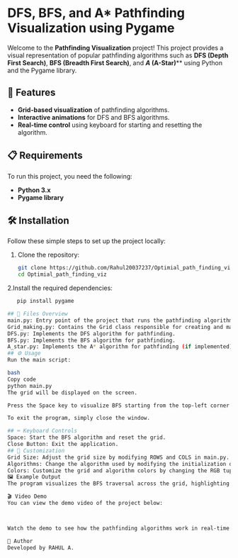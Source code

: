 # DFS, BFS, and A* Pathfinding Visualization using Pygame

Welcome to the **Pathfinding Visualization** project! This project provides a visual representation of popular pathfinding algorithms such as **DFS (Depth First Search)**, **BFS (Breadth First Search)**, and ***A* (A-Star)**** using Python and the Pygame library.

## 🚀 Features
- **Grid-based visualization** of pathfinding algorithms.
- **Interactive animations** for DFS and BFS algorithms.
- **Real-time control** using keyboard for starting and resetting the algorithm.

## 📋 Requirements
To run this project, you need the following:

- **Python 3.x**
- **Pygame library**

## 🛠️ Installation

Follow these simple steps to set up the project locally:

1. Clone the repository:
   ```bash
   git clone https://github.com/Rahul20037237/Optimial_path_finding_viz.git
   cd Optimial_path_finding_viz
2.Install the required dependencies:
   ```bash
      pip install pygame

## 📁 Files Overview
main.py: Entry point of the project that runs the pathfinding algorithm.
Grid_making.py: Contains the Grid class responsible for creating and managing the grid.
DFS.py: Implements the DFS algorithm for pathfinding.
BFS.py: Implements the BFS algorithm for pathfinding.
A_star.py: Implements the A* algorithm for pathfinding (if implemented).
## ⚙️ Usage
Run the main script:

bash
Copy code
python main.py
The grid will be displayed on the screen.

Press the Space key to visualize BFS starting from the top-left corner (0, 0) to the bottom-right corner (29, 29).

To exit the program, simply close the window.

## ⌨️ Keyboard Controls
Space: Start the BFS algorithm and reset the grid.
Close Button: Exit the application.
## 🎨 Customization
Grid Size: Adjust the grid size by modifying ROWS and COLS in main.py.
Algorithms: Change the algorithm used by modifying the initialization of the algorithm class (DFS, BFS, AStar).
Colors: Customize the grid and algorithm colors by changing the RGB tuples in main.py.
🖼️ Example Output
The program visualizes the BFS traversal across the grid, highlighting the cells as they are visited.

🎬 Video Demo
You can view the demo video of the project below:



Watch the demo to see how the pathfinding algorithms work in real-time!

📧 Author
Developed by RAHUL A.

